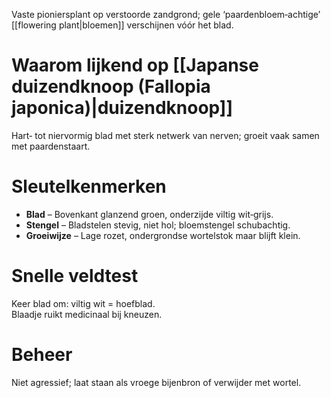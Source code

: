 Vaste pioniersplant op verstoorde zandgrond; gele ‘paardenbloem‑achtige’ [[flowering plant|bloemen]] verschijnen vóór het blad.

# Waarom lijkend op [[Japanse duizendknoop (Fallopia japonica)|duizendknoop]]
Hart‑ tot niervormig blad met sterk netwerk van nerven; groeit vaak samen met paardenstaart.

# Sleutelkenmerken
- **Blad** – Bovenkant glanzend groen, onderzijde viltig wit‑grijs.
- **Stengel** – Bladstelen stevig, niet hol; bloemstengel schubachtig.
- **Groeiwijze** – Lage rozet, ondergrondse wortelstok maar blijft klein.

# Snelle veldtest
Keer blad om: viltig wit = hoefblad.  
Blaadje ruikt medicinaal bij kneuzen.

# Beheer
Niet agressief; laat staan als vroege bijenbron of verwijder met wortel.
